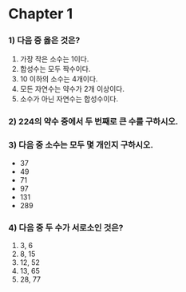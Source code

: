 # Chapter 1

### 1) 다음 중 옳은 것은?
1. 가장 작은 소수는 1이다.
2. 합성수는 모두 짝수이다.
3. 10 이하의 소수는 4개이다.
4. 모든 자연수는 약수가 2개 이상이다.
5. 소수가 아닌 자연수는 합성수이다.

### 2) 224의 약수 중에서 두 번째로 큰 수를 구하시오.

### 3) 다음 중 소수는 모두 몇 개인지 구하시오.
- 37
- 49
- 71
- 97
- 131
- 289

### 4) 다음 중 두 수가 서로소인 것은?
1. 3, 6
2. 8, 15
3. 12, 52
4. 13, 65
5. 28, 77
